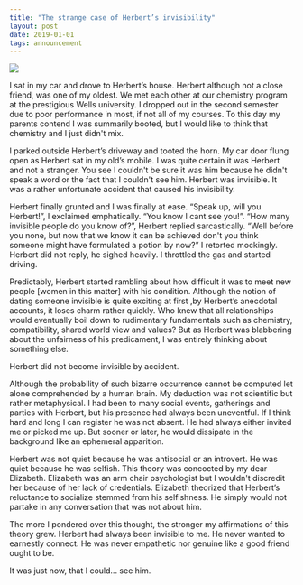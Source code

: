 ```yaml
---
title: "The strange case of Herbert’s invisibility"
layout: post
date: 2019-01-01
tags: announcement
---
```



![](https://cdn-images-1.medium.com/max/800/1*Wou1_lp2YlJPXDsUGv0m6w.jpeg)

I sat in my car and drove to Herbert’s house. Herbert although not a close
friend, was one of my oldest. We met each other at our chemistry program at the
prestigious Wells university. I dropped out in the second semester due to poor
performance in most, if not all of my courses. To this day my parents contend I
was summarily booted, but I would like to think that chemistry and I just didn't
mix.

I parked outside Herbert’s driveway and tooted the horn. My car door flung open
as Herbert sat in my old’s mobile. I was quite certain it was Herbert and not a
stranger. You see I couldn't be sure it was him because he didn't speak a word
or the fact that I couldn't see him. Herbert was invisible. It was a rather
unfortunate accident that caused his invisibility.

Herbert finally grunted and I was finally at ease. “Speak up, will you
Herbert!”, I exclaimed emphatically. “You know I cant see you!”. “How many
invisible people do you know of?”, Herbert replied sarcastically. “Well before
you none, but now that we know it can be achieved don't you think someone might
have formulated a potion by now?” I retorted mockingly. Herbert did not reply,
he sighed heavily. I throttled the gas and started driving.

Predictably, Herbert started rambling about how difficult it was to meet new
people [women in this matter] with his condition. Although the notion of dating
someone invisible is quite exciting at first ,by Herbert’s anecdotal accounts,
it loses charm rather quickly. Who knew that all relationships would eventually
boil down to rudimentary fundamentals such as chemistry, compatibility, shared
world view and values? But as Herbert was blabbering about the unfairness of his
predicament, I was entirely thinking about something else.

Herbert did not become invisible by accident.

Although the probability of such bizarre occurrence cannot be computed let alone
comprehended by a human brain. My deduction was not scientific but rather
metaphysical. I had been to many social events, gatherings and parties with
Herbert, but his presence had always been uneventful. If I think hard and long I
can register he was not absent. He had always either invited me or picked me up.
But sooner or later, he would dissipate in the background like an ephemeral
apparition.

Herbert was not quiet because he was antisocial or an introvert. He was quiet
because he was selfish. This theory was concocted by my dear Elizabeth.
Elizabeth was an arm chair psychologist but I wouldn't discredit her because of
her lack of credentials. Elizabeth theorized that Herbert’s reluctance to
socialize stemmed from his selfishness. He simply would not partake in any
conversation that was not about him.

The more I pondered over this thought, the stronger my affirmations of this
theory grew. Herbert had always been invisible to me. He never wanted to
earnestly connect. He was never empathetic nor genuine like a good friend ought
to be.

It was just now, that I could... see him.
